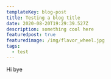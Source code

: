 ```yaml
---
templateKey: blog-post
title: Testing a blog title
date: 2020-08-20T19:29:39.527Z
description: something cool here
featuredpost: true
featuredimage: /img/flavor_wheel.jpg
tags:
  - test
---
```

Hi bye